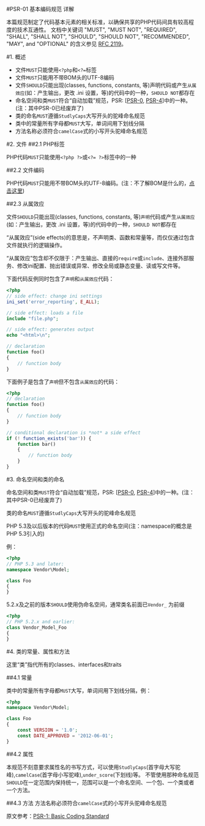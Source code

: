 #PSR-01 基本编码规范 详解

本篇规范制定了代码基本元素的相关标准，以确保共享的PHP代码间具有较高程度的技术互通性。
文档中关键词 "MUST", "MUST NOT", "REQUIRED", "SHALL", "SHALL NOT", "SHOULD", "SHOULD NOT", "RECOMMENDED", "MAY", and "OPTIONAL" 的含义参见 [RFC 2119](http://www.ietf.org/rfc/rfc2119.txt)。

#1. 概述
* 文件`MUST`只能使用`<?php`和`<?=`标签
* 文件`MUST`只能用不带BOM头的UTF-8编码
* 文件`SHOULD`只能出现(classes, functions, constants, 等)声明代码或产生`从属效应`(如：产生输出，更改 .ini 设置，等)的代码中的一种，`SHOULD NOT`都存在
* 命名空间和类`MUST`符合“自动加载”规范，PSR: [[PSR-0](http://www.php-fig.org/psr/psr-0/), [PSR-4](http://www.php-fig.org/psr/psr-4/)]中的一种。(注：其中PSR-0已经废弃了)
* 类的命名`MUST`遵循`StudlyCaps`大写开头的驼峰命名规范
* 类中的常量所有字母都`MUST`大写，单词间用下划线分隔
* 方法名称必须符合`camelCase`式的小写开头驼峰命名规范

#2. 文件
##2.1 PHP标签

PHP代码`MUST`只能使用`<?php ?>`或`<?= ?>`标签中的一种

##2.2 文件编码

PHP代码`MUST`只能用不带BOM头的UTF-8编码。(注：不了解BOM是什么的，[点击这里](http://www.kkyfj.com/php/2016/01/03/BOM-introduction.html))

##2.3 从属效应

文件`SHOULD`只能出现(classes, functions, constants, 等)`声明`代码或产生`从属效应`(如：产生输出，更改 .ini 设置，等)的代码中的一种，`SHOULD NOT`都存在

“从属效应”(side effects)的意思是，不声明类、函数和常量等，而仅仅通过包含文件就执行的逻辑操作。

“从属效应”包含却不仅限于：产生输出、直接的`require`或`include`、连接外部服务、修改ini配置、抛出错误或异常、修改全局或静态变量、读或写文件等。

下面代码反例同时包含了`声明`和`从属效应`代码：

```php
<?php
// side effect: change ini settings
ini_set('error_reporting', E_ALL);

// side effect: loads a file
include "file.php";

// side effect: generates output
echo "<html>\n";

// declaration
function foo()
{
    // function body
}
```

下面例子是包含了`声明`但不包含`从属效应`的代码：

```php
<?php
// declaration
function foo()
{
    // function body
}

// conditional declaration is *not* a side effect
if (! function_exists('bar')) {
    function bar()
    {
        // function body
    }
}
```

#3. 命名空间和类的命名

命名空间和类`MUST`符合“自动加载”规范，PSR: [[PSR-0](http://www.php-fig.org/psr/psr-0/), [PSR-4](http://www.php-fig.org/psr/psr-4/)]中的一种。(注：其中PSR-0已经废弃了)

类的命名`MUST`遵循`StudlyCaps`大写开头的驼峰命名规范

PHP 5.3及以后版本的代码`MUST`使用正式的命名空间(注：namespace的概念是PHP 5.3引入的)

例：

```php
<?php
// PHP 5.3 and later:
namespace Vendor\Model;

class Foo
{
}
```

5.2.x及之前的版本`SHOULD`使用伪命名空间，通常类名前面已`Vendor_` 为前缀

```php
<?php
// PHP 5.2.x and earlier:
class Vendor_Model_Foo
{
}
```

#4. 类的常量、属性和方法

这里“类”指代所有的classes、interfaces和traits

##4.1 常量

类中的常量所有字母都`MUST`大写，单词间用下划线分隔，例：

```php
<?php
namespace Vendor\Model;

class Foo
{
    const VERSION = '1.0';
    const DATE_APPROVED = '2012-06-01';
}
```

##4.2 属性

本规范不刻意要求属性名的书写方式，可以使用`StudlyCaps`(首字母大写驼峰),`camelCase`(首字母小写驼峰),`under_score`(下划线)等。
不管使用那种命名规范`SHOULD`在一定范围内保持统一，范围可以是一个命名空间、一个包、一个类或者一个方法。

##4.3 方法
方法名称必须符合`camelCase`式的小写开头驼峰命名规范


原文参考：[PSR-1: Basic Coding Standard](http://www.php-fig.org/psr/psr-1/)